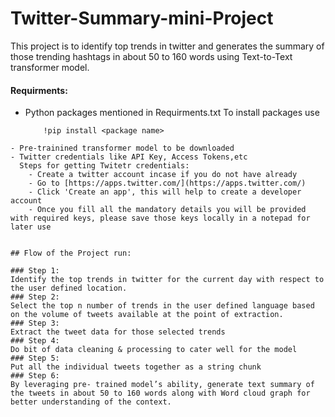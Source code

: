 # Twitter-Summary-mini-Project

This project is to identify top trends in twitter and generates the summary of those trending hashtags in about 50 to 160 words using Text-to-Text transformer model.

#### Requirments: 
- Python packages mentioned in Requirments.txt
  To install packages use 
  ```
      !pip install <package name>
```
- Pre-trainined transformer model to be downloaded
- Twitter credentials like API Key, Access Tokens,etc
  Steps for getting Twitetr credentials:
    - Create a twitter account incase if you do not have already
    - Go to [https://apps.twitter.com/](https://apps.twitter.com/) 
    - Click 'Create an app', this will help to create a developer account
    - Once you fill all the mandatory details you will be provided with required keys, please save those keys locally in a notepad for later use 
    

## Flow of the Project run:

### Step 1:
Identify the top trends in twitter for the current day with respect to the user defined location.
### Step 2:
Select the top n number of trends in the user defined language based on the volume of tweets available at the point of extraction.
### Step 3:
Extract the tweet data for those selected trends
### Step 4:
Do bit of data cleaning & processing to cater well for the model
### Step 5:
Put all the individual tweets together as a string chunk
### Step 6:
By leveraging pre- trained model’s ability, generate text summary of the tweets in about 50 to 160 words along with Word cloud graph for better understanding of the context.

